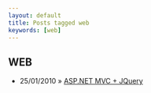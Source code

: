 ```yaml
---
layout: default
title: Posts tagged web
keywords: [web]
---
```

<h2 class="category">WEB</h2>
<ul class="posts">
<li>
<p>
<span class="date">25/01/2010</span> &raquo; 
<a href="/blog/asp-net-mvc-jquery">ASP.NET MVC + JQuery</a>
</p>
</li> 
</ul>
